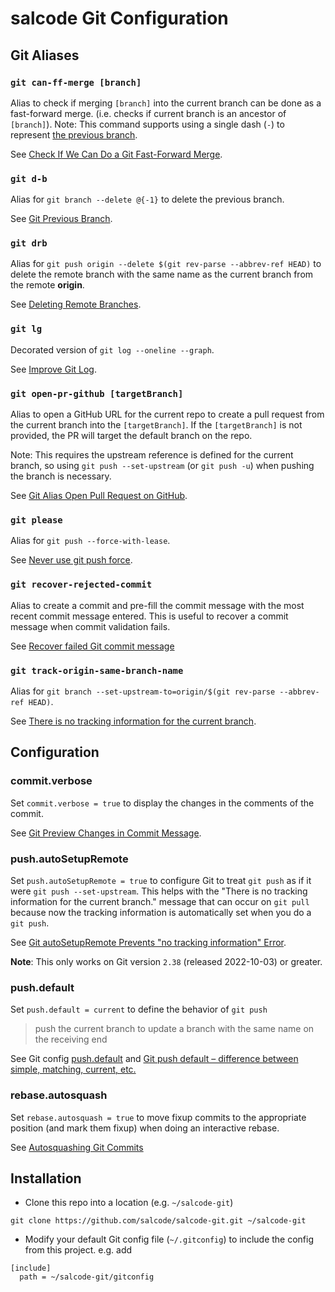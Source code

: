 # salcode Git Configuration

## Git Aliases

### `git can-ff-merge [branch]`

Alias to check if merging `[branch]` into the current branch can be done as a fast-forward merge. (i.e. checks if current branch is an ancestor of `[branch]`). Note: This command supports using a single dash (`-`) to represent [the previous branch](https://salferrarello.com/git-previous-branch/).

See [Check If We Can Do a Git Fast-Forward Merge](https://salferrarello.com/check-can-do-git-fast-forward-merge/).

### `git d-b`

Alias for `git branch --delete @{-1}` to delete the previous branch.

See [Git Previous Branch](https://salferrarello.com/git-previous-branch/).

### `git drb`

Alias for `git push origin --delete $(git rev-parse --abbrev-ref HEAD)` to delete the remote branch with the same name as the current branch from the remote **origin**.

See [Deleting Remote Branches](https://git-scm.com/book/en/v2/Git-Branching-Remote-Branches#_delete_branches).

### `git lg`

Decorated version of `git log --oneline --graph`.

See [Improve Git Log](https://salferrarello.com/improve-git-log/).

### `git open-pr-github [targetBranch]`

Alias to open a GitHub URL for the current repo to create a pull request from the current branch into the `[targetBranch]`. If the `[targetBranch]` is not provided, the PR will target the default branch on the repo.

Note: This requires the upstream reference is defined for the current branch, so using `git push --set-upstream` (or `git push -u`) when pushing the branch is necessary.

See [Git Alias Open Pull Request on GitHub](https://salferrarello.com/git-alias-open-pull-request-github/).

### `git please`

Alias for `git push --force-with-lease`.

See [Never use git push force](https://salferrarello.com/never-git-push-force/).

### `git recover-rejected-commit`

Alias to create a commit and pre-fill the commit message with the most recent commit message entered. This is useful to recover a commit message when commit validation fails.

See [Recover failed Git commit message](https://salferrarello.com/recover-failed-git-commit-message/)

### `git track-origin-same-branch-name`

Alias for `git branch --set-upstream-to=origin/$(git rev-parse --abbrev-ref HEAD)`.

See [There is no tracking information for the current branch](https://salferrarello.com/there-is-no-tracking-information-for-the-current-branch/).

## Configuration

### commit.verbose

Set `commit.verbose = true` to display the changes in the comments of the commit.

See [Git Preview Changes in Commit Message](https://salferrarello.com/git-preview-changes-in-commit-message/).

### push.autoSetupRemote

Set `push.autoSetupRemote = true` to configure Git to treat `git push` as if it were `git push --set-upstream`. This helps with the "There is no tracking information for the current branch." message that can occur on `git pull` because now the tracking information is automatically set when you do a `git push`.

See [Git autoSetupRemote Prevents "no tracking information" Error](https://salferrarello.com/git-autosetupremote-prevent-no-tracking-information).

**Note**: This only works on Git version `2.38` (released 2022-10-03) or greater.

### push.default

Set `push.default = current` to define the behavior of `git push`

> push the current branch to update a branch with the same name on the receiving end

See Git config [push.default](https://git-scm.com/docs/git-config#Documentation/git-config.txt-pushdefault) and [Git push default – difference between simple, matching, current, etc.](https://rakhesh.com/coding/git-push-default/)

### rebase.autosquash

Set `rebase.autosquash = true` to move fixup commits to the appropriate position (and mark them fixup) when doing an interactive rebase.

See [Autosquashing Git Commits](https://thoughtbot.com/blog/autosquashing-git-commits)

## Installation

- Clone this repo into a location (e.g. `~/salcode-git`)  
```
git clone https://github.com/salcode/salcode-git.git ~/salcode-git
```
- Modify your default Git config file (`~/.gitconfig`) to include the config from this project. e.g. add  
```
[include]
  path = ~/salcode-git/gitconfig
```
